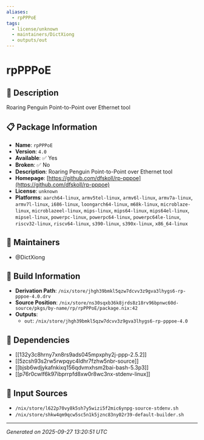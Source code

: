 ```yaml
---
aliases:
  - rpPPPoE
tags:
  - license/unknown
  - maintainers/DictXiong
  - outputs/out
---
```


# rpPPPoE

## 📝 Description

Roaring Penguin Point-to-Point over Ethernet tool

## 📋 Package Information

- **Name**: `rpPPPoE`
- **Version**: `4.0`
- **Available**: ✅ Yes
- **Broken**: ✅ No
- **Description**: Roaring Penguin Point-to-Point over Ethernet tool
- **Homepage**: [https://github.com/dfskoll/rp-pppoe](https://github.com/dfskoll/rp-pppoe)
- **License**: `unknown`
- **Platforms**: `aarch64-linux`, `armv5tel-linux`, `armv6l-linux`, `armv7a-linux`, `armv7l-linux`, `i686-linux`, `loongarch64-linux`, `m68k-linux`, `microblaze-linux`, `microblazeel-linux`, `mips-linux`, `mips64-linux`, `mips64el-linux`, `mipsel-linux`, `powerpc-linux`, `powerpc64-linux`, `powerpc64le-linux`, `riscv32-linux`, `riscv64-linux`, `s390-linux`, `s390x-linux`, `x86_64-linux`
## 👥 Maintainers

- @DictXiong


## 🔧 Build Information

- **Derivation Path**: `/nix/store/jhgh39bmkl5qzw7dcvv3z9gva3lhygs6-rp-pppoe-4.0.drv`
- **Source Position**: `/nix/store/ns30sqxb36k8jrds8z18rv96bpnwc60d-source/pkgs/by-name/rp/rpPPPoE/package.nix:42`
- **Outputs**:
  - `out`:  `/nix/store/jhgh39bmkl5qzw7dcvv3z9gva3lhygs6-rp-pppoe-4.0`

## 🔗 Dependencies

- [[132y3c8hrny7xn8rs9ads045mpxphy2j-ppp-2.5.2]]
- [[5zcsh93s2rw5rwpqyc4ldhr7fzhw5nbr-source]]
- [[bjsb6wdjykafnkixq156qdvmxhsm2bai-bash-5.3p3]]
- [[p76r0cwlf6k97ibprrpfd8xw0r8wc3nx-stdenv-linux]]

## 📁 Input Sources

- `/nix/store/l622p70vy8k5sh7y5wizi5f2mic6ynpg-source-stdenv.sh`
- `/nix/store/shkw4qm9qcw5sc5n1k5jznc83ny02r39-default-builder.sh`

---
*Generated on 2025-09-27 13:20:51 UTC*
